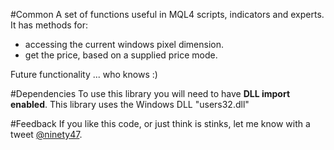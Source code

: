 #Common
A set of functions useful in MQL4 scripts, indicators and experts. It has methods for:
* accessing the current windows pixel dimension.
* get the price, based on a supplied price mode.

Future functionality ... who knows :)

#Dependencies
To use this library you will need to have **DLL import enabled**. 
This library uses the Windows DLL "users32.dll" 


#Feedback
If you like this code, or just think is stinks, let me know with a tweet [@ninety47](https://twitter.com/ninety47).

